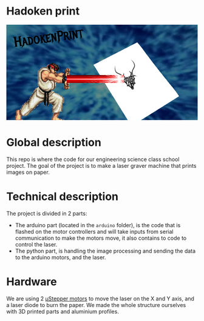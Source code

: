 # Hadoken print 

![shitty image](./imgs/the_document.png)

# Global description
This repo is where the code for our engineering science class school project.
The goal of the project is to make a laser graver machine that prints images on paper.

# Technical description
The project is divided in 2 parts:
- The arduino part (located in the `arduino` folder), is the code that is flashed on the motor controllers and will take inputs from serial communication to make the motors move, it also contains to code to control the laser.
- The python part, is handling the image processing and sending the data to the arduino motors, and the laser.

# Hardware
We are using 2 [µStepper motors](https://www.ustepper.com/what-is-ustepper/) to move the laser on the X and Y axis, and a laser diode to burn the paper.
We made the whole structure ourselves with 3D printed parts and aluminium profiles.
